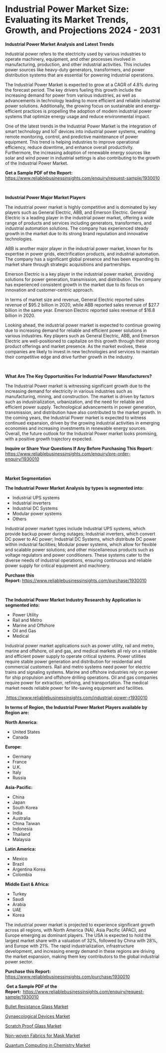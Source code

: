 <p><h1>Industrial Power Market Size: Evaluating its Market Trends, Growth, and Projections 2024 - 2031</h1></p><p><strong>Industrial Power Market Analysis and Latest Trends</strong></p>
<p><p>Industrial power refers to the electricity used by various industries to operate machinery, equipment, and other processes involved in manufacturing, production, and other industrial activities. This includes power sources like heavy-duty generators, transformers, and power distribution systems that are essential for powering industrial operations.</p><p>The Industrial Power Market is expected to grow at a CAGR of 4.8% during the forecast period. The key drivers fueling this growth include the increasing demand for power from various industries, as well as advancements in technology leading to more efficient and reliable industrial power solutions. Additionally, the growing focus on sustainable and energy-efficient practices is propelling the adoption of modern industrial power systems that optimize energy usage and reduce environmental impact.</p><p>One of the latest trends in the Industrial Power Market is the integration of smart technology and IoT devices into industrial power systems, enabling remote monitoring, control, and predictive maintenance of power equipment. This trend is helping industries to improve operational efficiency, reduce downtime, and enhance overall productivity. Furthermore, the increasing adoption of renewable energy sources like solar and wind power in industrial settings is also contributing to the growth of the Industrial Power Market.</p></p>
<p><strong>Get a Sample PDF of the Report:&nbsp;</strong> <a href="https://www.reliablebusinessinsights.com/enquiry/request-sample/1930010">https://www.reliablebusinessinsights.com/enquiry/request-sample/1930010</a></p>
<p>&nbsp;</p>
<p><strong>Industrial Power Major Market Players</strong></p>
<p><p>The industrial power market is highly competitive and is dominated by key players such as General Electric, ABB, and Emerson Electric. General Electric is a leading player in the industrial power market, offering a wide range of products and services including generators, transformers, and industrial automation solutions. The company has experienced steady growth in the market due to its strong brand reputation and innovative technologies.</p><p>ABB is another major player in the industrial power market, known for its expertise in power grids, electrification products, and industrial automation. The company has a significant global presence and has been expanding its market share through strategic acquisitions and partnerships.</p><p>Emerson Electric is a key player in the industrial power market, providing solutions for power generation, transmission, and distribution. The company has experienced consistent growth in the market due to its focus on innovation and customer-centric approach.</p><p>In terms of market size and revenue, General Electric reported sales revenue of $95.2 billion in 2020, while ABB reported sales revenue of $27.7 billion in the same year. Emerson Electric reported sales revenue of $16.8 billion in 2020.</p><p>Looking ahead, the industrial power market is expected to continue growing due to increasing demand for reliable and efficient power solutions in various industries. Key players such as General Electric, ABB, and Emerson Electric are well-positioned to capitalize on this growth through their strong product offerings and market presence. As the market evolves, these companies are likely to invest in new technologies and services to maintain their competitive edge and drive further growth in the industry.</p></p>
<p>&nbsp;</p>
<p><strong>What Are The Key Opportunities For Industrial Power Manufacturers?</strong></p>
<p><p>The Industrial Power market is witnessing significant growth due to the increasing demand for electricity in various industries such as manufacturing, mining, and construction. The market is driven by factors such as industrialization, urbanization, and the need for reliable and efficient power supply. Technological advancements in power generation, transmission, and distribution have also contributed to the market growth. In the coming years, the Industrial Power market is expected to witness continued expansion, driven by the growing industrial activities in emerging economies and increasing investments in renewable energy sources. Overall, the future outlook for the Industrial Power market looks promising, with a positive growth trajectory expected.</p></p>
<p><strong>Inquire or Share Your Questions If Any Before Purchasing This Report:</strong> <a href="https://www.reliablebusinessinsights.com/enquiry/pre-order-enquiry/1930010">https://www.reliablebusinessinsights.com/enquiry/pre-order-enquiry/1930010</a></p>
<p>&nbsp;</p>
<p><strong>Market Segmentation</strong></p>
<p><strong>The Industrial Power Market Analysis by types is segmented into:</strong></p>
<p><ul><li>Industrial UPS systems</li><li>Industrial inverters</li><li>Industrial DC Systems</li><li>Modular power systems</li><li>Others</li></ul></p>
<p><p>Industrial power market types include Industrial UPS systems, which provide backup power during outages; Industrial inverters, which convert DC power to AC power; Industrial DC Systems, which distribute DC power within industrial facilities; Modular power systems, which allow for flexible and scalable power solutions; and other miscellaneous products such as voltage regulators and power conditioners. These systems cater to the diverse needs of industrial operations, ensuring continuous and reliable power supply for critical equipment and machinery.</p></p>
<p><strong>Purchase this Report:&nbsp;</strong><a href="https://www.reliablebusinessinsights.com/purchase/1930010">https://www.reliablebusinessinsights.com/purchase/1930010</a></p>
<p>&nbsp;</p>
<p><strong>The Industrial Power Market Industry Research by Application is segmented into:</strong></p>
<p><ul><li>Power Utility</li><li>Rail and Metro</li><li>Marine and Offshore</li><li>Oil and Gas</li><li>Medical</li></ul></p>
<p><p>Industrial power market applications such as power utility, rail and metro, marine and offshore, oil and gas, and medical markets all rely on a reliable and efficient power supply to operate critical systems. Power utilities require stable power generation and distribution for residential and commercial customers. Rail and metro systems need power for electric trains and signaling systems. Marine and offshore industries rely on power for ship propulsion and offshore drilling operations. Oil and gas companies require power for extraction, refining, and transportation. The medical market needs reliable power for life-saving equipment and facilities.</p></p>
<p><a href="https://www.reliablebusinessinsights.com/industrial-power-r1930010">&nbsp;https://www.reliablebusinessinsights.com/industrial-power-r1930010</a></p>
<p><strong>In terms of Region, the Industrial Power Market Players available by Region are:</strong></p>
<p>
    <p> <strong> North America: </strong>
        <ul>
            <li>United States</li>
            <li>Canada</li>
        </ul>
        </p> 
    <p> <strong> Europe: </strong>
        <ul>
            <li>Germany</li>
            <li>France</li>
            <li>U.K.</li>
            <li>Italy</li>
            <li>Russia</li>
        </ul>
        </p> 
    <p> <strong> Asia-Pacific: </strong>
        <ul>
            <li>China</li>
            <li>Japan</li>
            <li>South Korea</li>
            <li>India</li>
            <li>Australia</li>
            <li>China Taiwan</li>
            <li>Indonesia</li>
            <li>Thailand</li>
            <li>Malaysia</li>
        </ul>
        </p> 
    <p> <strong> Latin America: </strong>
        <ul>
            <li>Mexico</li>
            <li>Brazil</li>
            <li>Argentina Korea</li>
            <li>Colombia</li>
        </ul>
        </p> 
    <p> <strong> Middle East & Africa: </strong>
        <ul>
            <li>Turkey</li>
            <li>Saudi</li>
            <li>Arabia</li>
            <li>UAE</li>
            <li>Korea</li>
        </ul>
    </p>
    </p>
<p><p>The industrial power market is projected to experience significant growth across all regions, with North America (NA), Asia Pacific (APAC), and Europe emerging as dominant players. The USA is expected to hold the largest market share with a valuation of 32%, followed by China with 28%, and Europe with 21%. The rapid industrialization, infrastructure development, and increasing energy demand in these regions are driving the market expansion, making them key contributors to the global industrial power sector.</p></p>
<p><strong>Purchase this Report: </strong><a href="https://www.reliablebusinessinsights.com/purchase/1930010">https://www.reliablebusinessinsights.com/purchase/1930010</a></p>
<p>&nbsp;<strong>Get a Sample PDF of the Report:&nbsp;&nbsp;</strong><a href="https://www.reliablebusinessinsights.com/enquiry/request-sample/1930010">https://www.reliablebusinessinsights.com/enquiry/request-sample/1930010</a></p>
<p><strong></strong></p>
<p><p><a href="https://www.linkedin.com/pulse/bullet-resistance-glass-market-size-segmentation-trends-growth-xwwlc">Bullet Resistance Glass Market</a></p><p><a href="https://issuu.com/reportprime-2/docs/gynaecological-devices-market-size-2030.pptx">Gynaecological Devices Market</a></p><p><a href="https://www.linkedin.com/pulse/comprehensive-analysis-global-scratch-proof-glass-market-jxoqc">Scratch Proof Glass Market</a></p><p><a href="https://medium.com/@akshatreportprime/non-woven-fabrics-for-mask-market-share-size-trends-industry-analysis-report-by-application-e1c78c28b03d">Non-woven Fabrics for Mask Market</a></p><p><a href="https://github.com/Bryanturray6576/Market-Research-Report-List-1/blob/main/quantum-computing-in-chemistry-market.md">Quantum Computing in Chemistry Market</a></p></p>